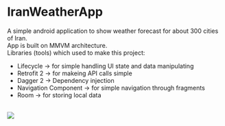 # IranWeatherApp
A simple android application to show weather forecast for about 300 cities of Iran.<br>
App is built on MMVM architecture.<br>
Libraries (tools) which used to make this project:
- Lifecycle -> for simple handling UI state and data manipulating
- Retrofit 2 -> for makeing API calls simple
- Dagger 2 -> Dependency injection
- Navigation Component -> for simple navigation through fragments
- Room -> for storing local data
<br>
<img src="https://user-images.githubusercontent.com/27864684/92800551-08837e00-f3ca-11ea-8f7f-af277d695aaf.png"/>
